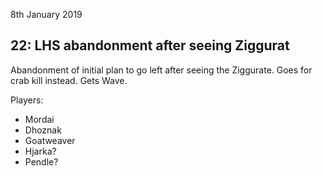 8th January 2019
## 22: LHS abandonment after seeing Ziggurat
Abandonment of initial plan to go left after seeing the Ziggurate. Goes for crab kill instead. Gets Wave.

Players:
- Mordai
- Dhoznak
- Goatweaver
- Hjarka?
- Pendle?
